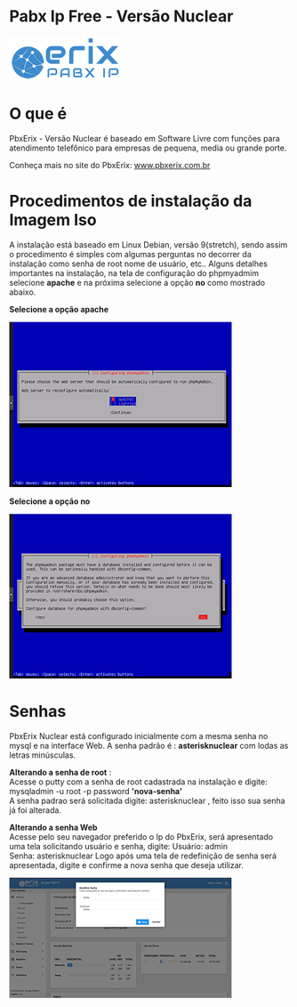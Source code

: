 # Pabx Ip Free - Versão Nuclear
![Getting Started](images/erix_logo.png)

# O que é
PbxErix - Versão Nuclear é  baseado em Software Livre com funções para atendimento telefônico para empresas de pequena, media ou grande porte.

Conheça mais no site do PbxErix: www.pbxerix.com.br

# Procedimentos de instalação da Imagem Iso

A instalação está baseado em Linux Debian, versão 9(stretch), sendo assim o procedimento é simples com algumas perguntas no decorrer da instalação como senha de root nome de usuário, etc..
Alguns detalhes importantes na instalação, na tela de configuração do phpmyadmim selecione **apache** e na próxima selecione a opção **no** como mostrado abaixo.

**Selecione a opção **apache****



![Phpmyadmin apache](images/phpmyadmin1.jpg)


**Selecione a opção **no****

![Phpmyadmin common](images/phpmyadmin2.jpg)


# Senhas
PbxErix Nuclear está configurado inicialmente com a mesma senha no mysql e na interface Web. A senha padrão é : **asterisknuclear** com lodas as letras minúsculas.

**Alterando a senha de root** :  
Acesse o putty com a senha de root cadastrada na instalação e digite:  
mysqladmin -u root -p password **'nova-senha'**  
A senha padrao será solicitada digite: asterisknuclear , feito isso sua senha já foi alterada.

**Alterando a senha Web**  
Acesse pelo seu navegador preferido o Ip do PbxErix, será apresentado uma tela solicitando usuário e senha, digite:  Usuário: admin  
Senha: asterisknuclear
Logo após uma tela de redefinição de senha será apresentada, digite e confirme a nova senha que deseja utilizar.


![Erix Login](images/login_web.jpg)
